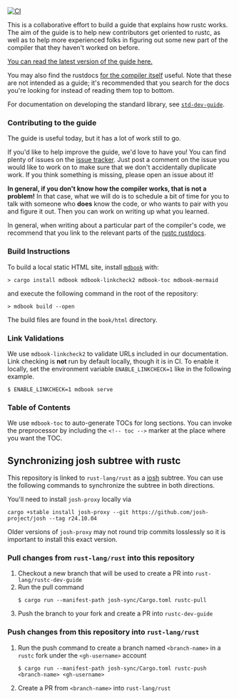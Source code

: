 [![CI](https://github.com/rust-lang/rustc-dev-guide/actions/workflows/ci.yml/badge.svg)](https://github.com/rust-lang/rustc-dev-guide/actions/workflows/ci.yml)


This is a collaborative effort to build a guide that explains how rustc
works. The aim of the guide is to help new contributors get oriented
to rustc, as well as to help more experienced folks in figuring out
some new part of the compiler that they haven't worked on before.

[You can read the latest version of the guide here.](https://rustc-dev-guide.rust-lang.org/)

You may also find the rustdocs [for the compiler itself][rustdocs] useful.
Note that these are not intended as a guide; it's recommended that you search
for the docs you're looking for instead of reading them top to bottom.

[rustdocs]: https://doc.rust-lang.org/nightly/nightly-rustc

For documentation on developing the standard library, see
[`std-dev-guide`](https://std-dev-guide.rust-lang.org/).

### Contributing to the guide

The guide is useful today, but it has a lot of work still to go.

If you'd like to help improve the guide, we'd love to have you! You can find
plenty of issues on the [issue
tracker](https://github.com/rust-lang/rustc-dev-guide/issues). Just post a
comment on the issue you would like to work on to make sure that we don't
accidentally duplicate work. If you think something is missing, please open an
issue about it!

**In general, if you don't know how the compiler works, that is not a
problem!** In that case, what we will do is to schedule a bit of time
for you to talk with someone who **does** know the code, or who wants
to pair with you and figure it out.  Then you can work on writing up
what you learned.

In general, when writing about a particular part of the compiler's code, we
recommend that you link to the relevant parts of the [rustc
rustdocs][rustdocs].

### Build Instructions

To build a local static HTML site, install [`mdbook`](https://github.com/rust-lang/mdBook) with:

```
> cargo install mdbook mdbook-linkcheck2 mdbook-toc mdbook-mermaid
```

and execute the following command in the root of the repository:

```
> mdbook build --open
```

The build files are found in the `book/html` directory.

### Link Validations

We use `mdbook-linkcheck2` to validate URLs included in our documentation. Link
checking is **not** run by default locally, though it is in CI. To enable it
locally, set the environment variable `ENABLE_LINKCHECK=1` like in the
following example.

```console
$ ENABLE_LINKCHECK=1 mdbook serve
```

### Table of Contents

We use `mdbook-toc` to auto-generate TOCs for long sections. You can invoke the preprocessor by
including the `<!-- toc -->` marker at the place where you want the TOC.

## Synchronizing josh subtree with rustc

This repository is linked to `rust-lang/rust` as a [josh](https://josh-project.github.io/josh/intro.html) subtree. You can use the following commands to synchronize the subtree in both directions.

You'll need to install `josh-proxy` locally via

```
cargo +stable install josh-proxy --git https://github.com/josh-project/josh --tag r24.10.04
```
Older versions of `josh-proxy` may not round trip commits losslessly so it is important to install this exact version.

### Pull changes from `rust-lang/rust` into this repository
1) Checkout a new branch that will be used to create a PR into `rust-lang/rustc-dev-guide`
2) Run the pull command
    ```
    $ cargo run --manifest-path josh-sync/Cargo.toml rustc-pull
    ```
3) Push the branch to your fork and create a PR into `rustc-dev-guide`

### Push changes from this repository into `rust-lang/rust`
1) Run the push command to create a branch named `<branch-name>` in a `rustc` fork under the `<gh-username>` account
    ```
    $ cargo run --manifest-path josh-sync/Cargo.toml rustc-push <branch-name> <gh-username>
    ```
2) Create a PR from `<branch-name>` into `rust-lang/rust`
